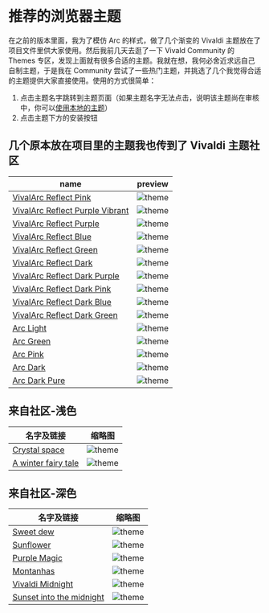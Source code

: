 # 推荐的浏览器主题

在之前的版本里面，我为了模仿 Arc 的样式，做了几个渐变的 Vivaldi 主题放在了项目文件里供大家使用。然后我前几天去逛了一下 Vivald Community 的 Themes 专区，发现上面就有很多合适的主题。我就在想，我何必舍近求远自己自制主题，于是我在 Community 尝试了一些热门主题，并挑选了几个我觉得合适的主题提供大家直接使用。使用的方式很简单：
1. 点击主题名字跳转到主题页面（如果主题名字无法点击，说明该主题尚在审核中，你可以[使用本地的主题](./using-local-vivaldi-theme-cn.md)）
2. 点击主题下方的安装按钮

## 几个原本放在项目里的主题我也传到了 Vivaldi 主题社区

| name       | preview                           | 
| ---------- | ----------------------------------- | 
| [VivalArc Reflect Pink](https://themes.vivaldi.net/themes/r6ElroVovRk)  | ![theme](../themes/theme_screenshots/vivalarc_reflect_pink.jpg) | 
| [VivalArc Reflect Purple Vibrant](https://themes.vivaldi.net/themes/KnVJDjqel90)  | ![theme](../themes/theme_screenshots/vivalarc_reflect_purple_vibrant.jpg) | 
| [VivalArc Reflect Purple](https://themes.vivaldi.net/themes/ZQDJn0VjlLB)  | ![theme](../themes/theme_screenshots/vivalarc_reflect_purple.jpg) | 
| [VivalArc Reflect Blue](https://themes.vivaldi.net/themes/ayRlXLGel0M)  | ![theme](../themes/theme_screenshots/vivalarc_reflect_blue.jpg) | 
| [VivalArc Reflect Green](https://themes.vivaldi.net/themes/KnVJDjpel90)  | ![theme](../themes/theme_screenshots/vivalarc_reflect_green.jpg) | 
| [VivalArc Reflect Dark](https://themes.vivaldi.net/themes/ayRlXLgel0M)  | ![theme](../themes/theme_screenshots/vivalarc_reflect_dark.jpg) | 
| [VivalArc Reflect Dark Purple](https://themes.vivaldi.net/themes/ZQDJn0VwlLB)  | ![theme](../themes/theme_screenshots/vivalarc_reflect_dark_purple.jpg) | 
| [VivalArc Reflect Dark Pink](https://themes.vivaldi.net/themes/okQlZLPWJDX)  | ![theme](../themes/theme_screenshots/vivalarc_reflect_dark_pink.jpg) | 
| [VivalArc Reflect Dark Blue](https://themes.vivaldi.net/themes/r6ElroVxvRk)  | ![theme](../themes/theme_screenshots/vivalarc_reflect_dark_blue.jpg) | 
| [VivalArc Reflect Dark Green](https://themes.vivaldi.net/themes/1RQ7G9Qmvye)  | ![theme](../themes/theme_screenshots/vivalarc_reflect_dark_green.jpg) | 
| [Arc Light](https://themes.vivaldi.net/themes/1LVJ2bOYJx9)  | ![theme](../themes/theme_screenshots/theme_arclight.jpg) | 
| [Arc Green](https://themes.vivaldi.net/themes/eZXvokoRvOW) | ![theme](../themes/theme_screenshots/theme_gradient_greenlight.jpg) | 
| [Arc Pink](https://themes.vivaldi.net/themes/0WV7AngZlaX) | ![theme](../themes/theme_screenshots/theme_gradient_pinklight.jpg) | 
| [Arc Dark](https://themes.vivaldi.net/themes/rwjvExg4lAL) | ![theme](../themes/theme_screenshots/theme_arcdark.jpg) | 
| [Arc Dark Pure](https://themes.vivaldi.net/themes/NOb71LX8J1g) | ![theme](../themes/theme_screenshots/theme_arcdark_pure.jpg) | 

## 来自社区-浅色

| 名字及链接       | 缩略图                              | 
| ---------- | ----------------------------------- | 
| [Crystal space](https://themes.vivaldi.net/themes/og57a39DvQE)  | ![theme](../themes/theme_screenshots/crystal_space.jpg) | 
| [A winter fairy tale](https://themes.vivaldi.net/themes/eZXvowXvOWN)  | ![theme](../themes/theme_screenshots/winter_fairy_tale.jpg) | 

## 来自社区-深色

| 名字及链接       | 缩略图                              | 
| ---------- | ----------------------------------- | 
| [Sweet dew](https://themes.vivaldi.net/themes/PBylqeb8lr5)  | ![theme](../themes/theme_screenshots/sweet_dew.jpg) | 
| [Sunflower](https://themes.vivaldi.net/themes/je3lRL3dJVG)  | ![theme](../themes/theme_screenshots/sunflower.jpg) | 
| [Purple Magic](https://themes.vivaldi.net/themes/n3MlkpoovEZ)  | ![theme](../themes/theme_screenshots/purple_magic.jpg) | 
| [Montanhas](https://themes.vivaldi.net/themes/MD07Kq4gv14)  | ![theme](../themes/theme_screenshots/montanhas.jpg) | 
| [Vivaldi Midnight](https://themes.vivaldi.net/themes/rwjvExj2lAL)  | ![theme](../themes/theme_screenshots/vivaldi_midnight.jpg) | 
| [Sunset into the midnight](https://themes.vivaldi.net/themes/gZplByVe7QV)  | ![theme](../themes/theme_screenshots/sunset_into_the_midnight.jpg) | 
